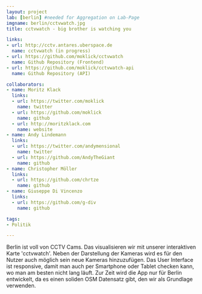 ```yaml
---
layout: project
lab: [berlin] #needed for Aggregation on Lab-Page
imgname: berlin/cctvwatch.jpg
title: cctvwatch - big brother is watching you

links:
- url: http://cctv.antares.uberspace.de
  name: cctvwatch (in progress)
- url: https://github.com/moklick/cctvwatch
  name: Github Repository (Frontend)
- url: https://github.com/moklick/cctvwatch-api
  name: Github Repository (API)

collaborators:
- name: Moritz Klack
  links:
  - url: https://twitter.com/moklick
    name: twitter
  - url: https://github.com/moklick
    name: github
  - url: http://moritzklack.com
    name: website
- name: Andy Lindemann
  links:
  - url: https://twitter.com/andymensional
    name: twitter
  - url: https://github.com/AndyTheGiant
    name: github
- name: Christopher Möller
  links:
  - url: https://github.com/chrtze
    name: github
- name: Giuseppe Di Vincenzo
  links:
  - url: https://github.com/g-div
    name: github

tags:
- Politik

---
```


Berlin ist voll von CCTV Cams. Das visualisieren wir mit unserer interaktiven Karte 'cctvwatch'.
Neben der Darstellung der Kameras wird es für den Nutzer auch möglich sein neue Kameras hinzuzufügen. Das User Interface ist responsive, damit man auch per Smartphone oder Tablet checken kann, wo man am besten nicht lang läuft. Zur Zeit wird die App nur für Berlin entwickelt, da es einen soliden OSM Datensatz gibt, den wir als Grundlage verwenden.

